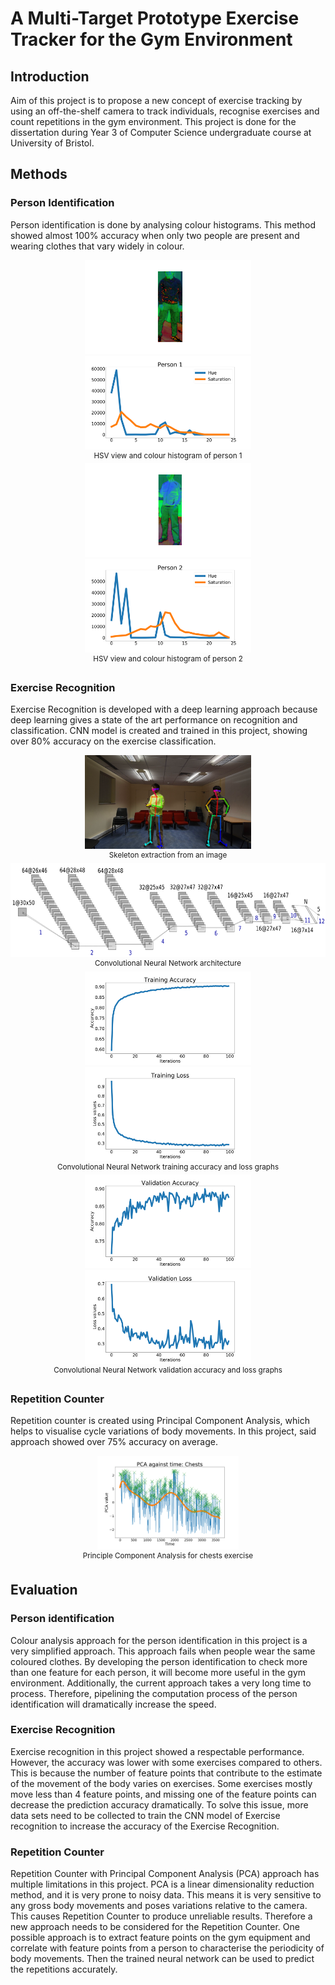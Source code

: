 # A Multi-Target Prototype Exercise Tracker for the Gym Environment
## Introduction
Aim of this project is to propose a new concept of exercise tracking by using an off-the-shelf camera to track individuals, recognise exercises and count repetitions in the gym environment. This project is done for the dissertation during Year 3 of Computer Science undergraduate course at University of Bristol.

## Methods
### Person Identification
Person identification is done by analysing colour histograms. This method showed almost 100% accuracy when only two people are present and wearing clothes that vary widely in colour.

<p align="center">
  <img src="https://github.com/Dongnamu/Individual_Project/blob/master/HSV_view1.png" height="150" title="HSV View 1">
  <img src="https://github.com/Dongnamu/Individual_Project/blob/master/HSV_histogram1.png" height="150" title="HSV Color Histogram 1">
  <br>
  <sup> HSV view and colour histogram of person 1 </sup>
  <br>
  <img src="https://github.com/Dongnamu/Individual_Project/blob/master/HSV_view2.png" height="150" title="HSV View 2">
  <img src="https://github.com/Dongnamu/Individual_Project/blob/master/HSV_histogram2.png" height="150" title="HSV Color Histogram 2">
  <br>
  <sup> HSV view and colour histogram of person 2 </sup>
</p>

### Exercise Recognition
Exercise Recognition is developed with a deep learning approach because deep learning gives a state of the art performance on recognition and classification. CNN model is created and trained in this project, showing over 80% accuracy on the exercise classification.

<p align="center">
  <img src="https://github.com/Dongnamu/Individual_Project/blob/master/images/post-openpose.png" height="150" title="Skeleton">
  <br>
  <sup> Skeleton extraction from an image</sup>
  <br>
  <img src="https://github.com/Dongnamu/Individual_Project/blob/master/images/CNN_architecture.png" height="150" title="CNN architecture">
  <br>
  <sup> Convolutional Neural Network architecture </sup>
  <br>
  <img src="https://github.com/Dongnamu/Individual_Project/blob/master/images/Training_Accuracy.png" height="150" title="Training Accuracy">
  <img src="https://github.com/Dongnamu/Individual_Project/blob/master/images/Training_Loss.png" height="150" title="Training Loss">
  <br>
  <sup> Convolutional Neural Network training accuracy and loss graphs </sup>
  <br>
  <img src="https://github.com/Dongnamu/Individual_Project/blob/master/images/Test_Accuracy.png" height="150" title="Test Accuracy">
  <img src="https://github.com/Dongnamu/Individual_Project/blob/master/images/Test_Loss.png" height="150" title="Test Loss">
  <br>
  <sup> Convolutional Neural Network validation accuracy and loss graphs </sup>
</p>

### Repetition Counter
Repetition counter is created using Principal Component Analysis, which helps to visualise cycle variations of body movements. In this project, said approach showed over 75% accuracy on average.

<p align="center">
  <img src="https://github.com/Dongnamu/Individual_Project/blob/master/images/Chest_PCA_Marked.png" height="150" title="PCA">
  <br>
  <sup> Principle Component Analysis for chests exercise </sup>
</p>

## Evaluation
### Person identification
Colour analysis approach for the person identification in this project is a very simplified approach. This approach fails when people wear the same coloured clothes. By developing the person identification to check more than one feature for each person, it will become more useful in the gym environment. Additionally, the current approach takes a very long time to process. Therefore, pipelining the computation process of the person identification will dramatically increase the speed.

### Exercise Recognition
Exercise recognition in this project showed a respectable performance. However, the accuracy was lower with some exercises compared to others. This is because the number of feature points that contribute to the estimate of the movement of the body varies on exercises. Some exercises mostly move less than 4 feature points, and missing one of the feature points can decrease the prediction accuracy dramatically. To solve this issue, more data sets need to be collected to train the CNN model of Exercise recognition to increase the accuracy of the Exercise Recognition.

### Repetition Counter
Repetition Counter with Principal Component Analysis (PCA) approach has multiple limitations in this project. PCA is a linear dimensionality reduction method, and it is very prone to noisy data. This means it is very sensitive to any gross body movements and poses variations relative to the camera. This causes Repetition Counter to produce unreliable results. Therefore a new approach needs to be considered for the Repetition Counter. One possible approach is to extract feature points on the gym equipment and correlate with feature points from a person to characterise the periodicity of body movements. Then the trained neural network can be used to predict the repetitions accurately. 
